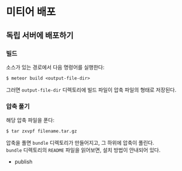 # 미티어 배포

## 독립 서버에 배포하기

### 빌드  
소스가 있는 경로에서 다음 명령어를 실행한다:
```
$ meteor build <output-file-dir>
```

그러면 `output-file-dir` 디렉토리에 빌드 파일이 압축 파일의 형태로 저장된다.

### 압축 풀기  
해당 압축 파일을 푼다:
```
$ tar zxvpf filename.tar.gz
```

압축을 풀면 `bundle` 디렉토리가 만들어지고, 그 하위에 압축이 풀린다.  
`bundle` 디렉토리의 `README` 파일을 읽어보면, 설치 방법이 안내되어 있다.



* publish  
